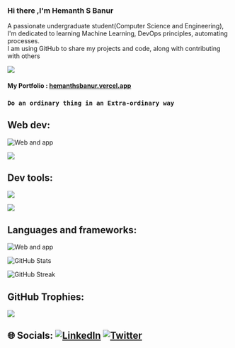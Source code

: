 ### Hi there ,I'm Hemanth S Banur
A passionate undergraduate student(Computer Science and Engineering), <br>I'm dedicated to learning Machine Learning, DevOps principles, automating processes.<br>I am using GitHub to share my projects and code, along with contributing with others <br>

 <a href="mailto:arjunbanur27@gmail.com">
    <img src="https://img.shields.io/badge/Gmail-333333?style=for-the-badge&logo=gmail&logoColor=red"/>
 </a>

#### My Portfolio : [hemanthsbanur.vercel.app](https://hemanthsbanur.vercel.app)

### `Do an ordinary thing in an Extra-ordinary way`


## Web dev:
![Web and app](https://skillicons.dev/icons?i=html,css,js,react,nextjs&theme=dark)

![](https://skillicons.dev/icons?i=nodejs,tailwind,firebase,flask,mongodb&theme=dark)

## Dev tools:
![](https://skillicons.dev/icons?i=azure,debian,docker,github,git,kali&theme=dark)

![](https://skillicons.dev/icons?i=linux,neovim,unity,vim,vscode,postman&theme=dark)

## Languages and frameworks:
![Web and app](https://skillicons.dev/icons?i=c,cpp,py,tensorflow,flutter&theme=dark)



![GitHub Stats](https://github-readme-stats.vercel.app/api?username=arjuuuuunnnnn&show_icons=true&locale=en&theme=chartreuse-dark)

![GitHub Streak](https://github-readme-streak-stats.herokuapp.com/?user=arjuuuuunnnnn&theme=chartreuse-dark)

## GitHub Trophies:
![](https://github-profile-trophy.vercel.app/?username=arjuuuuunnnnn&theme=radical&no-frame=false&no-bg=false&margin-w=4)

## 🌐 Socials: [![LinkedIn](https://img.shields.io/badge/LinkedIn-%230077B5.svg?logo=linkedin&logoColor=white)](https://linkedin.com/in/hemanth-s-banur-3aaa34284) [![Twitter](https://img.shields.io/badge/Twitter-%231DA1F2.svg?logo=Twitter&logoColor=white)](https://twitter.com/arjuuuuunnnnn7) 
